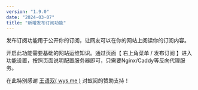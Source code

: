 ```yaml
---
version: "1.9.0"
date: "2024-03-07"
title: "新增发布订阅功能"
---
```


发布订阅功能用于公开你的订阅，让网友可以在你的网站上阅读你的订阅内容。

开启此功能需要基础的网站运维知识。通过页面【 右上角菜单 / 发布订阅 】进入功能设置，按照页面说明配置服务器即可，只需要Nginx/Caddy等反向代理服务。

在此特别感谢 [王语双( wys.me )](https://www.wys.me) 对蚁阅的赞助支持！
